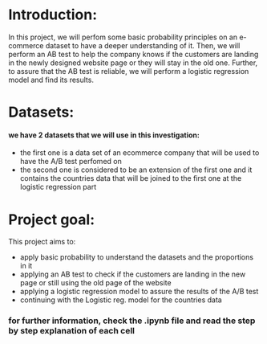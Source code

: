 # Introduction:
In this  project, we will  perfom some basic probability principles on an e-commerce  dataset  to have a deeper understanding  of it. Then,  we will perform an AB test to help the company knows if the  customers are landing in the newly designed website page or they  will  stay   in the old one. Further,  to  assure that  the AB test is  reliable, we will  perform a logistic regression model and  find its results.

# Datasets:
   #### we have  2 datasets that we  will use in this investigation:
   *  the first one is a data set of  an ecommerce  company that will  be used  to  have the A/B  test perfomed on 
   *  the second one is considered  to be an extension  of the  first one and it contains the countries data  that will be       joined to the first one  at the logistic  regression  part
   

# Project goal:
 This project aims to:
 *  apply basic probability  to understand the  datasets and the proportions in it
 *  applying an AB test  to check if the customers are landing in the new page  or still using the old page of the website
 * applying a  logistic  regression model  to assure  the  results of the A/B test
 * continuing  with the  Logistic  reg. model for  the  countries data 

### for  further information, check the  .ipynb file  and read the  step by step  explanation of  each  cell 
